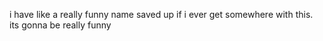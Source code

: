 i have like a really funny name saved up if i ever get somewhere with this. its gonna be really funny

